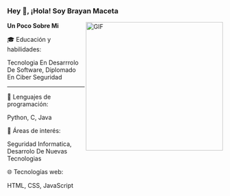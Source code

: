 ### Hey 👋,  ¡Hola! Soy Brayan Maceta

 <img align="right" height="300px" width= "320px" alt="GIF" src="https://media.giphy.com/media/CVtNe84hhYF9u/giphy.gif" />

**Un Poco Sobre Mi**

🎓 Educación y habilidades:

Tecnologia En Desarrrolo De Software, Diplomado En Ciber Seguridad
** **
🧠 Lenguajes de programación:

Python, C, Java

🔧 Áreas de interés:

Seguridad Informatica, Desarrolo De Nuevas Tecnologias

🌐 Tecnologías web:

HTML, CSS, JavaScript



